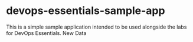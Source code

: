 # devops-essentials-sample-app

This is a simple sample application intended to be used alongside the labs for DevOps Essentials.
New Data
